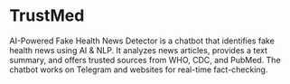 # TrustMed
AI-Powered Fake Health News Detector is a chatbot that identifies fake health news using AI &amp; NLP. It analyzes news articles, provides a text summary, and offers trusted sources from WHO, CDC, and PubMed. The chatbot works on Telegram and websites for real-time fact-checking. 
